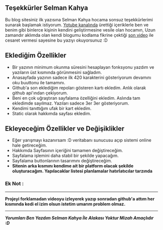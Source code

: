 ## Teşekkürler Selman Kahya

Bu blog sitesiniz ilk yazısına Selman Kahya hocama sonsuz teşekkürlerimi sunarak başlamak istiyorum. [Yotube kanalında](https://www.youtube.com/user/SirChintzy) ürettiği içeriklerle ben ve benim gibi binlerce kişinin kendini geliştirmesine vesile olan hocamın, Uzun zamandır aklımda olan kendi blogumu kodlama fikrine çektiği [son video](https://www.youtube.com/watch?v=cHUh0FmPd3A&t=2616s) ile cesaret vermesi sayesine bu yazıyı okuyorsunuz :D

## Eklediğim Özellikler

- Bir yazının minimum okunma süresini hesaplayan fonksyonu yazdım ve yazıların üst kısmında görünmesini sağladım.
- Anasayfada yazının sadece ilk 420 karakterini gösteriyorum devamını oku buuttonu ile tamamını.
- Github'a son eklediğim repoları gösteren kartı ekledim. Anlık olarak github api'ından çekiyorum.
- Beni en çok uğraştıran sayfalama özelliğini ekledim. Aslında tam ekledimde sayılmaz. Yazıları sadece 3er 3er gösteriyorum.
- Kendimi tanıttığım ufak bir kart ekledim.
- Static olarak hakkımda sayfası ekledim.

## Ekleyeceğim Özellikler ve Değişiklikler

- Eğer yarışmayı kazanırsam :D veritabanı sunucusu açıp sistemi online hale getireceğim.
- Hakkımda Sayfasının içeriğini tamamen değiştireceğim.
- Sayfalama işlemini daha stabil bir şekilde yapacağım.
- Sayfalama buttonlarının tasarımını değiştireceğim.
- **Sitenin arka kısmını kendime ait bir platform olacak şekilde oluşturacağım. Yapılacaklar listesi planlamalar hatırlatıcılar tarzında**

### Ek Not :

---

**Projeyi forklamadan videoyu izleyerek yazıp sonradan github'a attım her kısmında kedi el izim olsun istetim umarım problem olmaz.**

---

**_Yorumları Ben Yazdım Selman Kahya İle Alakası Yoktur Mizah Amaçlıdır :D_**

